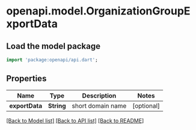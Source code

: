 # openapi.model.OrganizationGroupExportData

## Load the model package
```dart
import 'package:openapi/api.dart';
```

## Properties
Name | Type | Description | Notes
------------ | ------------- | ------------- | -------------
**exportData** | **String** | short domain name | [optional] 

[[Back to Model list]](../README.md#documentation-for-models) [[Back to API list]](../README.md#documentation-for-api-endpoints) [[Back to README]](../README.md)


